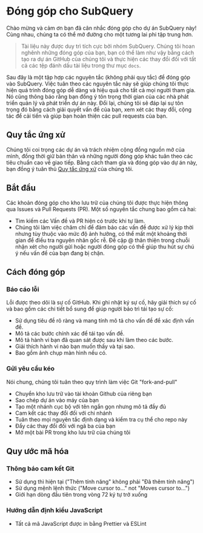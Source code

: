 # Đóng góp cho SubQuery

Chào mừng và cảm ơn bạn đã cân nhắc đóng góp cho dự án SubQuery này! Cùng nhau, chúng ta có thể mở đường cho một tương lai phi tập trung hơn.

> Tài liệu này được duy trì tích cực bởi nhóm SubQuery. Chúng tôi hoan nghênh những đóng góp của bạn, bạn có thể làm như vậy bằng cách tạo ra dự án GitHub của chúng tôi và thực hiện các thay đổi đối với tất cả các tệp đánh dấu tài liệu trong thư mục `docs`.

Sau đây là một tập hợp các nguyên tắc (không phải quy tắc) để đóng góp vào SubQuery. Việc tuân theo các nguyên tắc này sẽ giúp chúng tôi thực hiện quá trình đóng góp dễ dàng và hiệu quả cho tất cả mọi người tham gia. Nó cũng thông báo rằng bạn đồng ý tôn trọng thời gian của các nhà phát triển quản lý và phát triển dự án này. Đổi lại, chúng tôi sẽ đáp lại sự tôn trọng đó bằng cách giải quyết vấn đề của bạn, xem xét các thay đổi, cộng tác để cải tiến và giúp bạn hoàn thiện các pull requests của bạn.

## Quy tắc ứng xử

Chúng tôi coi trọng các dự án và trách nhiệm cộng đồng nguồn mở của mình, đồng thời giữ bản thân và những người đóng góp khác tuân theo các tiêu chuẩn cao về giao tiếp. Bằng cách tham gia và đóng góp vào dự án này, bạn đồng ý tuân thủ [Quy tắc ứng xử](https://github.com/subquery/subql/blob/contributors-guide/CODE_OF_CONDUCT.md) của chúng tôi.

## Bắt đầu

Các khoản đóng góp cho kho lưu trữ của chúng tôi được thực hiện thông qua Issues và Pull Requests (PR). Một số nguyên tắc chung bao gồm cả hai:

* Tìm kiếm các Vấn đề và PR hiện có trước khi tự làm.
* Chúng tôi làm việc chăm chỉ để đảm bảo các vấn đề được xử lý kịp thời nhưng tùy thuộc vào mức độ ảnh hưởng, có thể mất một khoảng thời gian để điều tra nguyên nhân gốc rễ. Đề cập @ thân thiện trong chuỗi nhận xét cho người gửi hoặc người đóng góp có thể giúp thu hút sự chú ý nếu vấn đề của bạn đang bị chặn.

## Cách đóng góp

### Báo cáo lỗi

Lỗi được theo dõi là sự cố GitHub. Khi ghi nhật ký sự cố, hãy giải thích sự cố và bao gồm các chi tiết bổ sung để giúp người bảo trì tái tạo sự cố:

* Sử dụng tiêu đề rõ ràng và mang tính mô tả cho vấn đề để xác định vấn đề.
* Mô tả các bước chính xác để tái tạo vấn đề.
* Mô tả hành vi bạn đã quan sát được sau khi làm theo các bước.
* Giải thích hành vi nào bạn muốn thấy và tại sao.
* Bao gồm ảnh chụp màn hình nếu có.

### Gửi yêu cầu kéo

Nói chung, chúng tôi tuân theo quy trình làm việc Git "fork-and-pull"

* Chuyển kho lưu trữ vào tài khoản Github của riêng bạn
* Sao chép dự án vào máy của bạn
* Tạo một nhánh cục bộ với tên ngắn gọn nhưng mô tả đầy đủ
* Cam kết các thay đổi đối với chi nhánh
* Tuân theo mọi nguyên tắc định dạng và kiểm tra cụ thể cho repo này
* Đẩy các thay đổi đối với ngã ba của bạn
* Mở một bài PR trong kho lưu trữ của chúng tôi

## Quy ước mã hóa

### Thông báo cam kết Git

* Sử dụng thì hiện tại ("Thêm tính năng" không phải "Đã thêm tính năng")
* Sử dụng mệnh lệnh thức ("Move cursor to..." not "Moves cursor to...")
* Giới hạn dòng đầu tiên trong vòng 72 ký tự trở xuống

### Hướng dẫn định kiểu JavaScript

* Tất cả mã JavaScript được in bằng Prettier và ESLint
